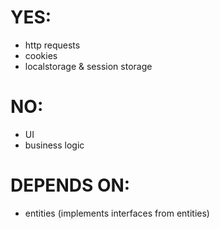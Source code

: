 # YES:
- http requests
- cookies
- localstorage & session storage


# NO:
- UI
- business logic

# DEPENDS ON:
- entities (implements interfaces from entities)

